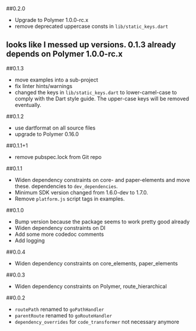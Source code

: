##0.2.0
- Upgrade to Polymer 1.0.0-rc.x
- remove deprecated uppercase consts in `lib/static_keys.dart`
 
## looks like I messed up versions. 0.1.3 already depends on Polymer 1.0.0-rc.x 

##0.1.3
- move examples into a sub-project
- fix linter hints/warnings
- changed the keys in `lib/static_keys.dart` to lower-camel-case to comply with
  the Dart style guide. The upper-case keys will be removed eventually.

##0.1.2
- use dartformat on all source files
- upgrade to Polymer 0.16.0

##0.1.1+1
- remove pubspec.lock from Git repo

##0.1.1
- Widen dependency constraints on core- and paper-elements and move these.
dependencies to `dev_dependencies`.
- Minimum SDK version changed from 1.6.0-dev to 1.7.0.
- Remove `platform.js` script tags in examples.

##0.1.0
- Bump version because the package seems to work pretty good already
- Widen dependency constraints on DI
- Add some more codedoc comments
- Add logging

##0.0.4
- Widen dependency constraints on core_elements, paper_elements

##0.0.3
- Widen dependency constraints on Polymer, route_hierarchical

##0.0.2
- `routePath` renamed to `goPathHandler`
- `parentRoute` renamed to `goRouteHandler`
- `dependency_overrides` for `code_transformer` not necessary anymore
